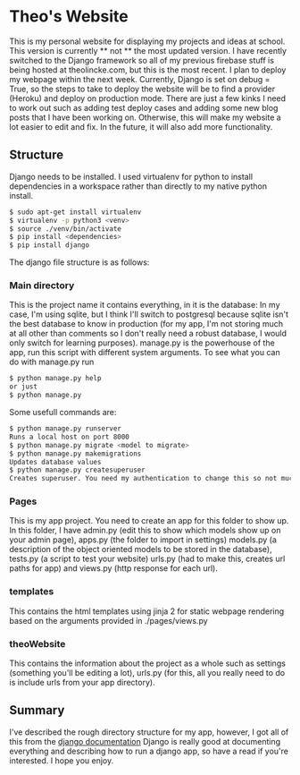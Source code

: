 # Theo's Website
This is my personal website for displaying my projects and ideas at school. This version is currently ** not ** the most updated version. I have recently switched to the Django framework so all of my previous firebase stuff is being hosted at theolincke.com, but this is the most recent. I plan to deploy my webpage within the next week. Currently, Django is set on debug = True, so the steps to take to deploy the website will be to find a provider (Heroku) and deploy on  production mode. There are just a few kinks I need to work out such as adding test deploy cases and adding some new blog posts that I have been working on. Otherwise, this will make my website a lot easier to edit and fix. In the future, it will also add more functionality.

## Structure
Django needs to be installed. I used virtualenv for python to install dependencies in a workspace rather than directly to my native python install.

```bash
$ sudo apt-get install virtualenv
$ virtualenv -p python3 <venv>
$ source ./venv/bin/activate
$ pip install <dependencies>
$ pip install django
```

The django file structure is as follows:

### Main directory <theoWebsite>
This is the project name it contains everything, in it is the database:
In my case, I'm using sqlite, but I think I'll switch to postgresql because sqlite isn't the best database to know in production (for my app, I'm not storing much at all other than comments so I don't really need a robust database, I would only switch for learning purposes). manage.py is the powerhouse of the app, run this script with different system arguments. To see what you can do with manage.py run

```bash
$ python manage.py help
or just
$ python manage.py
```

Some usefull commands are:
```bash
$ python manage.py runserver
Runs a local host on port 8000
$ python manage.py migrate <model to migrate>
$ python manage.py makemigrations
Updates database values
$ python manage.py createsuperuser
Creates superuser. You need my authentication to change this so not much use for this project, but helps for your own project
```

### Pages
This is my app project. You need to create an app for this folder to show up. In this folder, I have admin.py (edit this to show which models show up on your admin page), apps.py (the folder to import in settings) models.py (a description of the object oriented models to be stored in the database), tests.py (a script to test your website) urls.py (had to make this, creates url paths for app) and views.py (http response for each url).

### templates
This contains the html templates using jinja 2 for static webpage rendering based on the arguments provided in ./pages/views.py

### theoWebsite
This contains the information about the project as a whole such as settings (something you'll be editing a lot), urls.py (for this, all you really  need to do is include urls  from your app directory).

## Summary
I've described the rough directory structure for my app, however, I got all of this from the [django documentation](https://docs.djangoproject.com/en/2.1/ "django's  documentation") Django is really good at documenting everything and describing how to run a django app, so have a read if you're interested. I hope  you enjoy.
